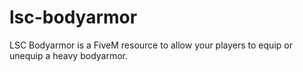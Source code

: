 # lsc-bodyarmor
LSC Bodyarmor is a FiveM resource to allow your players to equip or unequip a heavy bodyarmor.
